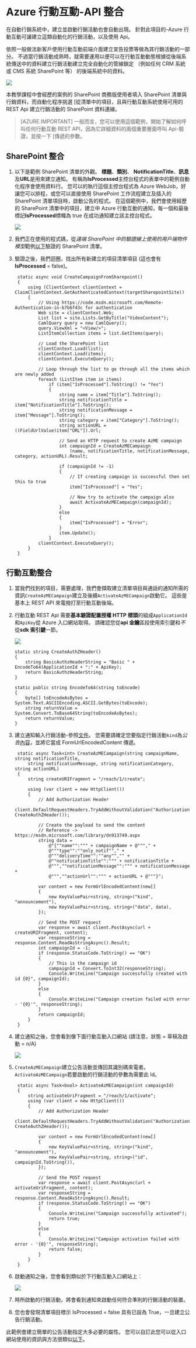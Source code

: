 <properties 
    pageTitle="Azure 行動互動的後端整合" 
    description="若要從 SharePoint 中建立行銷活動的 SharePoint 後端與連線 Azure 行動互動" 
    services="mobile-engagement" 
    documentationCenter="mobile" 
    authors="piyushjo" 
    manager="dwrede" 
    editor=""/>

<tags 
    ms.service="mobile-engagement" 
    ms.workload="mobile" 
    ms.tgt_pltfrm="mobile-multiple" 
    ms.devlang="dotnet" 
    ms.topic="article" 
    ms.date="08/19/2016" 
    ms.author="piyushjo" />

# <a name="azure-mobile-engagement---api-integration"></a>Azure 行動互動-API 整合

在自動行銷系統中，建立並啟動行銷活動也會自動出現。 針對此項目的-Azure 行動互動可讓建立這類自動化的行銷活動，以及使用 Api。 

依照一般做法新客戶使用行動互動前端介面建立宣告投票等做為其行銷活動的一部分。 不過當行銷活動成熟時，就需要運用以便可以在行動互動動態根據從後端系統傳送中的資料建立行銷活動建立完全自動化的管線鎖定 （例如任何 CRM 系統或 CMS 系統 SharePoint 等） 的後端系統中的資料。 

![][5]

本教學課程中會經歷的案例的 SharePoint 商務版使用者填入 SharePoint 清單與行銷資料，而自動化程序挑選 [從清單中的項目，且與行動互動系統使用可用的 REST Api 建立行銷活動的 SharePoint 資料連線。 
 
> [AZURE.IMPORTANT] 一般而言，您可以使用這個範例，開始了解如何呼叫任何行動互動 REST API，因為它詳細資料的兩個重要層面呼叫 Api-驗證，並按一下 [傳遞的參數。 

## <a name="sharepoint-integration"></a>SharePoint 整合
1. 以下是範例 SharePoint 清單的外觀。 **標題**、**類別**、 **NotificationTitle**、**訊息**及**URL**是用來建立通知。 有稱為**IsProcessed**主控台程式的表單中的範例自動化程序會使用資料行。 您可以的執行這個主控台程式為 Azure WebJob，好讓您可以排程，或您可以直接使用 SharePoint 工作流程建立及插入的 SharePoint 清單項目時，啟動公告的程式。 在這個範例中，我們會使用經歷的 SharePoint 清單中的項目，建立中 Azure 行動互動的通知，每一個和最後標記**IsProcessed**標幟為 true 在成功通知建立該主控台程式。

    ![][1]

2. 我們正在使用的程式碼，從*遠端 SharePoint 中的驗證線上使用的用戶端物件模型*範例[以下](https://code.msdn.microsoft.com/Remote-Authentication-in-b7b6f43c)驗證的 SharePoint 清單。
 
3. 驗證之後，我們迴圈，找出所有新建立的項目清單項目 (這也會有**IsProcessed** = false)。 

        static async void CreateCampaignFromSharepoint()
        {
            using (ClientContext clientContext = ClaimClientContext.GetAuthenticatedContext(targetSharepointSite))
            {
                // Using https://code.msdn.microsoft.com/Remote-Authentication-in-b7b6f43c for authentication     
                Web site = clientContext.Web;
                List list = site.Lists.GetByTitle("VideoContent");
                CamlQuery query = new CamlQuery();
                query.ViewXml = "<View/>";
                ListItemCollection items = list.GetItems(query);

                // Load the SharePoint list
                clientContext.Load(list);
                clientContext.Load(items);
                clientContext.ExecuteQuery();

                // Loop through the list to go through all the items which are newly added
                foreach (ListItem item in items)
                    if (item["IsProcessed"].ToString() != "Yes")
                    {
                        string name = item["Title"].ToString();
                        string notificationTitle = item["NotificationTitle"].ToString();
                        string notificationMessage = item["Message"].ToString();
                        string category = item["Category"].ToString();
                        string actionURL = ((FieldUrlValue)item["URL"]).Url;

                        // Send an HTTP request to create AzME campaign
                        int campaignId = CreateAzMECampaign
                            (name, notificationTitle, notificationMessage, category, actionURL).Result;

                        if (campaignId != -1)
                        {
                            // If creating campaign is successful then set this to true
                            item["IsProcessed"] = "Yes";

                            // Now try to activate the campaign also
                            await ActivateAzMECampaign(campaignId);
                        }
                        else
                        {
                            item["IsProcessed"] = "Error";
                        }
                        item.Update();
                    }
                clientContext.ExecuteQuery();
            }
        }

## <a name="mobile-engagement-integration"></a>行動互動整合
1.  當我們找到的項目，需要處理，我們會擷取建立清單項目與通話的通知所需的資訊`CreateAzMECampaign`建立及後續`ActivateAzMECampaign`啟動它。 這些是基本上 REST API 來電撥打至行動互動後端。 

2.  行動互動 REST Api 需要**基本驗證配置授權 HTTP 標頭**的組成`ApplicationId`和`ApiKey`從 Azure 入口網站取得。 請確認您從**api 金鑰**區段使用索引鍵和*不*從**sdk 索引鍵**一節。 

    ![][2]

        static string CreateAuthZHeader()
        {
            string BasicAuthzHeaderString = "Basic " + EncodeTo64(ApplicationId + ":" + ApiKey);
            return BasicAuthzHeaderString;
        }

        static public string EncodeTo64(string toEncode)
        {
            byte[] toEncodeAsBytes = System.Text.ASCIIEncoding.ASCII.GetBytes(toEncode);
            string returnValue = System.Convert.ToBase64String(toEncodeAsBytes);
            return returnValue;
        }  

3. 建立通知輸入行銷活動-參照[文件](https://msdn.microsoft.com/library/azure/mt683750.aspx)。 您需要請確定您要指定行銷活動`kind`為*公告*[內容](https://msdn.microsoft.com/library/azure/mt683751.aspx)，並將它當成 FormUrlEncodedContent 傳遞。 

        static async Task<int> CreateAzMECampaign(string campaignName, string notificationTitle, 
            string notificationMessage, string notificationCategory, string actionURL)
        {
            string createURIFragment = "/reach/1/create";

            using (var client = new HttpClient())
            {
                // Add Authorization Header
                client.DefaultRequestHeaders.TryAddWithoutValidation("Authorization", CreateAuthZHeader());
                
                // Create the payload to send the content
                // Reference -> https://msdn.microsoft.com/library/dn913749.aspx
                string data =
                    @"{""name"":""" + campaignName + @"""," + 
                    @"""type"":""only_notif""," + 
                    @"""deliveryTime"":""any"","" + 
                    @""notificationTitle"":""" + notificationTitle + 
                    @""",""notificationMessage"":""" + notificationMessage + 
                    @""",""actionUrl"":""" + actionURL + @"""}";
                
                var content = new FormUrlEncodedContent(new[] 
                {
                    new KeyValuePair<string, string>("kind", "announcement"),
                    new KeyValuePair<string, string>("data", data),
                });

                // Send the POST request
                var response = await client.PostAsync(url + createURIFragment, content);
                var responseString = response.Content.ReadAsStringAsync().Result;
                int campaignId = -1;
                if (response.StatusCode.ToString() == "OK")
                {
                    // This is the campaign id
                    campaignId = Convert.ToInt32(responseString);
                    Console.WriteLine("Campaign successfully created with id {0}", campaignId);
                }
                else
                {
                    Console.WriteLine("Campaign creation failed with error - '{0}'", responseString);
                }
                return campaignId;
            }
        }

4. 建立通知之後，您會看到像下面行動互動入口網站 (請注意，狀態 = 草稿及啟動 = n/A)

    ![][3]

5. `CreateAzMECampaign`建立公告活動並傳回其識別碼來電者。 `ActivateAzMECampaign`若要啟動的行銷活動的參數為需要此 Id。 

        static async Task<bool> ActivateAzMECampaign(int campaignId)
        {
            string activateUriFragment = "/reach/1/activate";
            using (var client = new HttpClient())
            {
                // Add Authorization Header
                client.DefaultRequestHeaders.TryAddWithoutValidation("Authorization", CreateAuthZHeader());

                var content = new FormUrlEncodedContent(new[] 
                {
                    new KeyValuePair<string, string>("kind", "announcement"),
                    new KeyValuePair<string, string>("id", campaignId.ToString()),
                });

                // Send the POST request
                var response = await client.PostAsync(url + activateUriFragment, content);
                var responseString = response.Content.ReadAsStringAsync().Result;
                if (response.StatusCode.ToString() == "OK")
                {
                    Console.WriteLine("Campaign successfully activated");
                    return true;
                }
                else
                {
                    Console.WriteLine("Campaign activation failed with error - '{0}'", responseString);
                    return false;
                }
            }
        }

6. 啟動通知之後，您會看到類似於下行動互動入口網站上︰

    ![][4]

7. 時所啟動的行銷活動，將會看到通知來啟動任何符合準則的行銷活動的裝置。 

8. 您也會發現清單項目標示 IsProcessed = false 具有已設為 True，一旦建立公告行銷活動。  

此範例會建立簡單的公告活動指定大多必要的屬性。 您可以自訂此您可以從入口網站使用的資訊與方法很類似[以下](https://msdn.microsoft.com/library/azure/mt683751.aspx)。 

<!-- Images. -->
[1]: ./media/mobile-engagement-sample-backend-integration-sharepoint/sharepointlist.png
[2]: ./media/mobile-engagement-sample-backend-integration-sharepoint/properties.png
[3]: ./media/mobile-engagement-sample-backend-integration-sharepoint/new-announcement.png
[4]: ./media/mobile-engagement-sample-backend-integration-sharepoint/activate-announcement.png
[5]: ./media/mobile-engagement-sample-backend-integration-sharepoint/diagram.png


 
